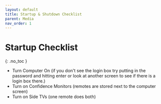 ```yaml
---
layout: default
title: Startup & Shutdown Checklist
parent: Media
nav_order: 1
---
```


# Startup Checklist
{: .no_toc }
- Turn Computer On (if you don't see the login box try putting in the password and hitting enter or look at another screen to see if there is a login box there.)
- Turn on Confidence Monitors (remotes are stored next to the computer screen)
- Turn on Side TVs (one remote does both)
